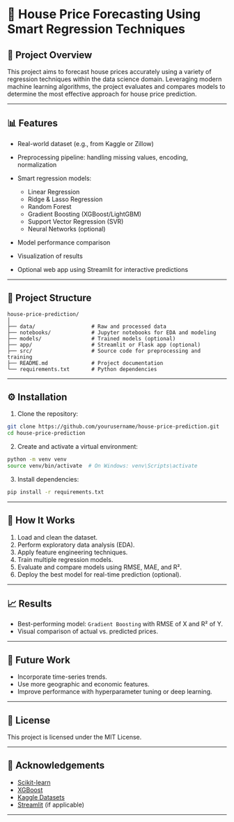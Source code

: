
# 🏡 House Price Forecasting Using Smart Regression Techniques

## 📌 Project Overview

This project aims to forecast house prices accurately using a variety of regression techniques within the data science domain. Leveraging modern machine learning algorithms, the project evaluates and compares models to determine the most effective approach for house price prediction.

---

## 📊 Features

* Real-world dataset (e.g., from Kaggle or Zillow)
* Preprocessing pipeline: handling missing values, encoding, normalization
* Smart regression models:

  * Linear Regression
  * Ridge & Lasso Regression
  * Random Forest
  * Gradient Boosting (XGBoost/LightGBM)
  * Support Vector Regression (SVR)
  * Neural Networks (optional)
* Model performance comparison
* Visualization of results
* Optional web app using Streamlit for interactive predictions

---

## 📁 Project Structure

```
house-price-prediction/
│
├── data/                  # Raw and processed data
├── notebooks/             # Jupyter notebooks for EDA and modeling
├── models/                # Trained models (optional)
├── app/                   # Streamlit or Flask app (optional)
├── src/                   # Source code for preprocessing and training
├── README.md              # Project documentation
└── requirements.txt       # Python dependencies
```

---

## ⚙️ Installation

1. Clone the repository:

```bash
git clone https://github.com/yourusername/house-price-prediction.git
cd house-price-prediction
```

2. Create and activate a virtual environment:

```bash
python -m venv venv
source venv/bin/activate  # On Windows: venv\Scripts\activate
```

3. Install dependencies:

```bash
pip install -r requirements.txt
```

---

## 🧠 How It Works

1. Load and clean the dataset.
2. Perform exploratory data analysis (EDA).
3. Apply feature engineering techniques.
4. Train multiple regression models.
5. Evaluate and compare models using RMSE, MAE, and R².
6. Deploy the best model for real-time prediction (optional).

---

## 📈 Results

* Best-performing model: `Gradient Boosting` with RMSE of X and R² of Y.
* Visual comparison of actual vs. predicted prices.

---

## 🚀 Future Work

* Incorporate time-series trends.
* Use more geographic and economic features.
* Improve performance with hyperparameter tuning or deep learning.

---

## 📜 License

This project is licensed under the MIT License.

---

## 🙌 Acknowledgements

* [Scikit-learn](https://scikit-learn.org/)
* [XGBoost](https://xgboost.readthedocs.io/)
* [Kaggle Datasets](https://www.kaggle.com/)
* [Streamlit](https://streamlit.io/) (if applicable)

---


